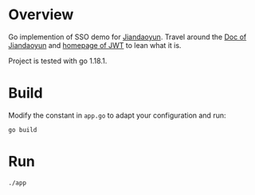 # Overview

Go implemention of SSO demo for [Jiandaoyun](https://www.jiandaoyun.com/). Travel around the [Doc of Jiandaoyun](https://hc.jiandaoyun.com/open/11434) and [homepage of JWT](https://jwt.io/) to lean what it is.

Project is tested with go 1.18.1.

# Build

Modify the constant in `app.go` to adapt your configuration and run:

```shell
go build
```

# Run

```shell
./app
```
